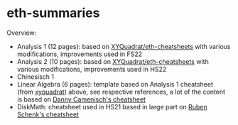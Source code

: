 # eth-summaries

Overview:

- Analysis 1 (12 pages): based on [XYQuadrat/eth-cheatsheets](https://github.com/xyQuadrat/eth-cheatsheets/) with various modifications, improvements used in FS22
- Analysis 2 (10 pages): based on [XYQuadrat/eth-cheatsheets](https://github.com/xyQuadrat/eth-cheatsheets/) with various modifications, improvements used in HS22
- Chinesisch 1
- Linear Algebra (6 pages): template based on Analysis 1 cheatsheet (from [xyquadrat](https://github.com/xyQuadrat)) above, see respective references, a lot of the content is based on [Danny Camenisch's cheatsheet](https://n.ethz.ch/~dcamenisch/uploads/LinAlg-Summary.pdf)
- DiskMath: cheatsheet used in HS21 based in large part on [Ruben Schenk's cheatsheet](https://n.ethz.ch/~rschenk/pdfs/summaries/first-year-courses/Diskrete_Mathematik_ExamCheatsheet_HS19.pdf)
